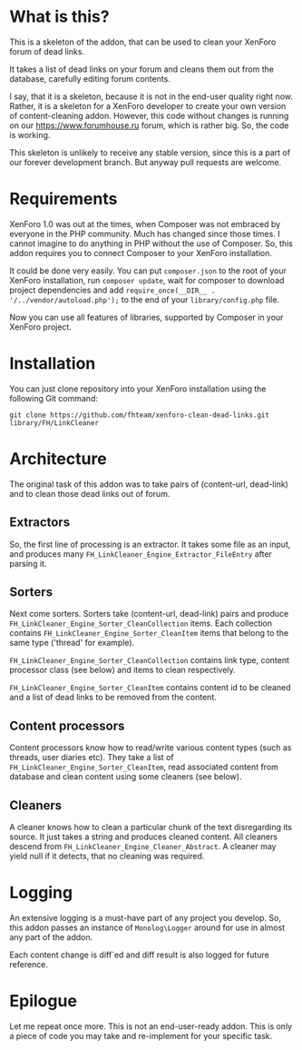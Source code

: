What is this?
======================

This is a skeleton of the addon, that can be used to clean your XenForo forum of dead links.

It takes a list of dead links on your forum and cleans them out from the database, carefully editing forum contents.

I say, that it is a skeleton, because it is not in the end-user quality right now. Rather, it is a skeleton for
a XenForo developer to create your own version of content-cleaning addon. However, this code without changes is
running on our https://www.forumhouse.ru forum, which is rather big. So, the code is working.

This skeleton is unlikely to receive any stable version, since this is a part of our forever development branch. But
anyway pull requests are welcome.

Requirements
======================

XenForo 1.0 was out at the times, when Composer was not embraced by everyone in the PHP community. Much has changed 
since those times. I cannot imagine to do anything in PHP without the use of Composer. So, this addon requires you
to connect Composer to your XenForo installation.

It could be done very easily. You can put `composer.json` to the root of your XenForo installation, run 
`composer update`, wait for composer to download project dependencies and add 
`require_once(__DIR__ . '/../vendor/autoload.php');` to the end of your `library/config.php` file. 

Now you can use all features of libraries, supported by Composer in your XenForo project.

Installation
======================

You can just clone repository into your XenForo installation using the following Git command:
```
git clone https://github.com/fhteam/xenforo-clean-dead-links.git library/FH/LinkCleaner
```

Architecture
======================

The original task of this addon was to take pairs of (content-url, dead-link) and to clean those dead links out
of forum.

Extractors
----------------------

So, the first line of processing is an extractor. It takes some file as an input, and produces many 
`FH_LinkCleaner_Engine_Extractor_FileEntry` after parsing it.

Sorters
----------------------

Next come sorters. Sorters take (content-url, dead-link) pairs and produce 
`FH_LinkCleaner_Engine_Sorter_CleanCollection` items. Each collection contains 
`FH_LinkCleaner_Engine_Sorter_CleanItem` items that belong to the same type ('thread' for example).

`FH_LinkCleaner_Engine_Sorter_CleanCollection` contains link type, content processor class (see below) and items to 
clean respectively.

`FH_LinkCleaner_Engine_Sorter_CleanItem` contains content id to be cleaned and a list of dead links to be removed
from the content.

Content processors
----------------------

Content processors know how to read/write various content types (such as threads, user diaries etc). They take a 
list of `FH_LinkCleaner_Engine_Sorter_CleanItem`, read associated content from database and clean content using
some cleaners (see below).

Cleaners
----------------------

A cleaner knows how to clean a particular chunk of the text disregarding its source. It just takes a string and
produces cleaned content. All cleaners descend from `FH_LinkCleaner_Engine_Cleaner_Abstract`. A cleaner may yield null
if it detects, that no cleaning was required.

Logging
======================

An extensive logging is a must-have part of any project you develop. So, this addon passes an instance of 
`Monolog\Logger` around for use in almost any part of the addon.

Each content change is diff`ed and diff result is also logged for future reference.

Epilogue
======================

Let me repeat once more. This is not an end-user-ready addon. This is only a piece of code you may take and
re-implement for your specific task.